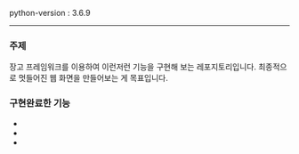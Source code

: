 python-version : 3.6.9

***
### 주제
 장고 프레임워크를 이용하여 이런저런 기능을 구현해 보는 레포지토리입니다.
 최종적으로 멋들어진 웹 화면을 만들어보는 게 목표입니다. 
### 구현완료한 기능
-
-
-
